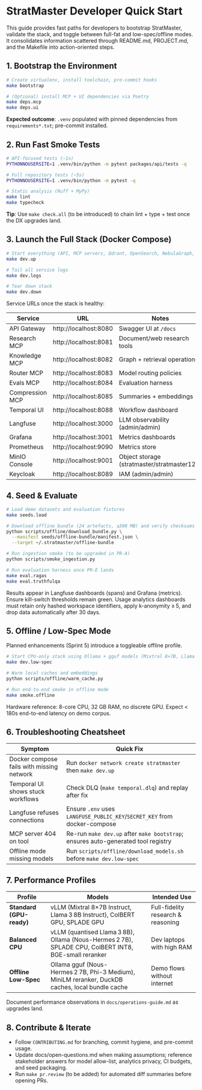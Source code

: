 # StratMaster Developer Quick Start

This guide provides fast paths for developers to bootstrap StratMaster, validate the stack, and toggle between full-fat and low-spec/offline modes. It consolidates information scattered through README.md, PROJECT.md, and the Makefile into action-oriented steps.

## 1. Bootstrap the Environment

```bash
# Create virtualenv, install toolchain, pre-commit hooks
make bootstrap

# (Optional) install MCP + UI dependencies via Poetry
make deps.mcp
make deps.ui
```

**Expected outcome**: `.venv` populated with pinned dependencies from `requirements*.txt`; pre-commit installed.

## 2. Run Fast Smoke Tests

```bash
# API-focused tests (~1s)
PYTHONNOUSERSITE=1 .venv/bin/python -m pytest packages/api/tests -q

# Full repository tests (~5s)
PYTHONNOUSERSITE=1 .venv/bin/python -m pytest -q

# Static analysis (Ruff + MyPy)
make lint
make typecheck
```

**Tip**: Use `make check.all` (to be introduced) to chain lint + type + test once the DX upgrades land.

## 3. Launch the Full Stack (Docker Compose)

```bash
# Start everything (API, MCP servers, Qdrant, OpenSearch, NebulaGraph, MinIO, Temporal, Langfuse, SearxNG, vLLM, OTEL, etc.)
make dev.up

# Tail all service logs
make dev.logs

# Tear down stack
make dev.down
```

Service URLs once the stack is healthy:

| Service | URL | Notes |
|---------|-----|-------|
| API Gateway | http://localhost:8080 | Swagger UI at `/docs` |
| Research MCP | http://localhost:8081 | Document/web research tools |
| Knowledge MCP | http://localhost:8082 | Graph + retrieval operations |
| Router MCP | http://localhost:8083 | Model routing policies |
| Evals MCP | http://localhost:8084 | Evaluation harness |
| Compression MCP | http://localhost:8085 | Summaries + embeddings |
| Temporal UI | http://localhost:8088 | Workflow dashboard |
| Langfuse | http://localhost:3000 | LLM observability (admin/admin) |
| Grafana | http://localhost:3001 | Metrics dashboards |
| Prometheus | http://localhost:9090 | Metrics store |
| MinIO Console | http://localhost:9001 | Object storage (stratmaster/stratmaster123) |
| Keycloak | http://localhost:8089 | IAM (admin/admin) |

## 4. Seed & Evaluate

```bash
# Load demo datasets and evaluation fixtures
make seeds.load

# Download offline bundle (24 artefacts, ≤500 MB) and verify checksums
python scripts/offline/download_bundle.py \
  --manifest seeds/offline-bundle/manifest.json \
  --target ~/.stratmaster/offline-bundle

# Run ingestion smoke (to be upgraded in PR-A)
python scripts/smoke_ingestion.py

# Run evaluation harness once PR-E lands
make eval.ragas
make eval.truthfulqa
```

Results appear in Langfuse dashboards (spans) and Grafana (metrics). Ensure kill-switch thresholds remain green. Usage analytics dashboards must retain only hashed workspace identifiers, apply k-anonymity ≥ 5, and drop data automatically after 30 days.

## 5. Offline / Low-Spec Mode

Planned enhancements (Sprint 5) introduce a toggleable offline profile.

```bash
# Start CPU-only stack using Ollama + gguf models (Mixtral 8×7B, Llama 3 8B, Nous-Hermes 2 7B, Phi-3 Medium)
make dev.low-spec

# Warm local caches and embeddings
python scripts/offline/warm_cache.py

# Run end-to-end smoke in offline mode
make smoke.offline
```

Hardware reference: 8-core CPU, 32 GB RAM, no discrete GPU. Expect < 180s end-to-end latency on demo corpus.

## 6. Troubleshooting Cheatsheet

| Symptom | Quick Fix |
|---------|-----------|
| Docker compose fails with missing network | Run `docker network create stratmaster` then `make dev.up` |
| Temporal UI shows stuck workflows | Check DLQ (`make temporal.dlq`) and replay after fix |
| Langfuse refuses connections | Ensure `.env` uses `LANGFUSE_PUBLIC_KEY`/`SECRET_KEY` from docker-compose |
| MCP server 404 on tool | Re-run `make dev.up` after `make bootstrap`; ensures auto-generated tool registry |
| Offline mode missing models | Run `scripts/offline/download_models.sh` before `make dev.low-spec` |

## 7. Performance Profiles

| Profile | Models | Intended Use |
|---------|--------|--------------|
| **Standard (GPU-ready)** | vLLM (Mixtral 8×7B Instruct, Llama 3 8B Instruct), ColBERT GPU, SPLADE GPU | Full-fidelity research & reasoning |
| **Balanced CPU** | vLLM (quantised Llama 3 8B), Ollama (Nous-Hermes 2 7B), SPLADE CPU, ColBERT INT8, BGE-small reranker | Dev laptops with high RAM |
| **Offline Low-Spec** | Ollama gguf (Nous-Hermes 2 7B, Phi-3 Medium), MiniLM reranker, DuckDB caches, local bundle cache | Demo flows without internet |

Document performance observations in `docs/operations-guide.md` as upgrades land.

## 8. Contribute & Iterate

- Follow `CONTRIBUTING.md` for branching, commit hygiene, and pre-commit usage.
- Update docs/open-questions.md when making assumptions; reference stakeholder answers for model allow-list, analytics privacy, CI budgets, and seed packaging.
- Run `make pr.review` (to be added) for automated diff summaries before opening PRs.
